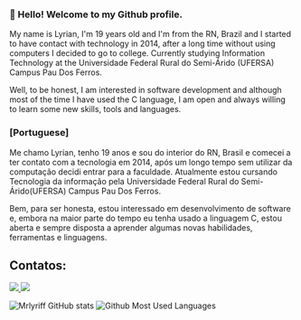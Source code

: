 
### 👋 Hello! Welcome to my Github profile.
<p>
My name is Lyrian, I'm 19 years old and I'm from the RN, Brazil and I started to have contact with technology in 2014, after a long time without using computers I decided to go to college.
Currently studying Information Technology at the Universidade Federal Rural do Semi-Árido (UFERSA) Campus Pau Dos Ferros.

Well, to be honest, I am interested in software development and although most of the time I have used the C language, I am open and always willing to learn some new skills, tools and languages.
<p>

<p>

  
   ### [Portuguese]
Me chamo Lyrian, tenho 19 anos e sou do interior do RN, Brasil e comecei a ter contato com a tecnologia em 2014, após um longo tempo sem utilizar da computação decidi entrar para a faculdade.
Atualmente estou cursando Tecnologia da informação pela Universidade Federal Rural do Semi-Árido(UFERSA) Campus Pau Dos Ferros.

Bem, para ser honesta, estou interessado em desenvolvimento de software e, embora na maior parte do tempo eu tenha usado a linguagem C, estou aberta e sempre disposta a aprender algumas novas habilidades, ferramentas e linguagens.

## Contatos:
<div>
<a href="https://instagram.com/lyrian__" target="_blank">
<img loading="lazy" src="https://img.shields.io/badge/-Instagram-%23E4405F?style=for-the-badge&logo=instagram&logoColor=white" target="_blank">
</a>
<a href = "mailto:lyrif019@gmail.com"><img loading="lazy" src="https://img.shields.io/badge/Gmail-D14836?style=for-the-badge&logo=gmail&logoColor=white" target="_blank"></a>
<div>


![Mrlyriff GitHub stats](https://github-readme-stats.vercel.app/api?username=Mrlyriff&show_icons=true&count_private=true&theme=dark)
![Github Most Used Languages](https://github-readme-stats.vercel.app/api/top-langs/?username=Mrlyriff&layout=compact&theme=dark)


<!--
**Mrlyriff/Mrlyriff** is a ✨ _special_ ✨ repository because its `README.md` (this file) appears on your GitHub profile.

Here are some ideas to get you started:

- 🔭 I’m currently working on ...
- 🌱 I’m currently learning ...
- 👯 I’m looking to collaborate on ...
- 🤔 I’m looking for help with ...
- 💬 Ask me about ...
- 📫 How to reach me: ...
- 😄 Pronouns: ...
- ⚡ Fun fact: ...
-->
